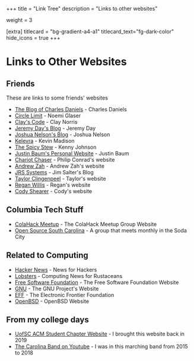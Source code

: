 +++
title = "Link Tree"
description = "Links to other websites"

weight = 3

[extra]
titlecard = "bg-gradient-a4-a1"
titlecard_text="fg-dark-color"
hide_icons = true
+++

# Links to Other Websites

## Friends

These are links to some friends' websites

- [The Blog of Charles Daniels](http://cdaniels.net/) - Charles Daniels
- [Circle Limit](https://nglaeser.github.io/) - Noemi Glaser
- [Clay's Code](https://www.clayscode.com/) - Clay Norris
- [Jeremy Day's Blog](https://jaday.io/) - Jeremy Day
- [Joshua Nelson's Blog](https://jyn514.github.io/) - Joshua Nelson
- [Kelevra](https://kelevra.io/) - Kevin Madison
- [The Spicy Stew](http://thespicystew.com/) - Kenny Johnson
- [Justin Baum's Personal Website](https://justinba1010.github.io/) - Justin Baum
- [Chariot Chaser](https://chariot-chaser.net/) - Philip Conrad's website
- [Andrew Zah](https://andrewzah.com/) - Andrew Zah's website
- [JRS Systems](https://jrs-s.net/) - Jim Salter's Blog
- [Taylor Clingenpeel](https://taylorlcling.github.io/) - Taylor's website
- [Regan Willis](http://reganwillis-softwaredeveloper.com/) - Regan's website
- [Cody Shearer](https://www.cjshearer.dev/) - Cody's website

## Columbia Tech Stuff
- [ColaHack Meetup](https://colahack.com/) - The ColaHack Meetup Group Website
- [Open Source South Carolina](https://www.meetup.com/Open-Source-South-Carolina/) - A group that meets monthly in the Soda City

## Related to Computing
- [Hacker News](https://news.ycombinator.com/) - News for Hackers
- [Lobsters](https://lobste.rs/) - Computing News for Rustaceans
- [Free Software Foundation](https://www.fsf.org/) - The Free Software Foundation Website
- [GNU](https://www.gnu.org/) - The GNU Project's Website
- [EFF](https://www.eff.org/) - The Electronic Frontier Foundation
- [OpenBSD](https://www.openbsd.org/) - OpenBSD Website

## From my college days
- [UofSC ACM Student Chapter Website](https://acm.cse.sc.edu/) - I brought this website back in 2019
- [The Carolina Band on Youtube](https://www.youtube.com/user/TheCarolinaBand/featured) - I was in this marching band from 2015 to 2018